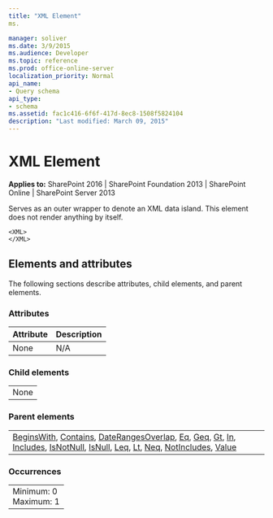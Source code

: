 ```yaml
---
title: "XML Element"
ms.

manager: soliver
ms.date: 3/9/2015
ms.audience: Developer
ms.topic: reference
ms.prod: office-online-server
localization_priority: Normal
api_name:
- Query schema
api_type:
- schema
ms.assetid: fac1c416-6f6f-417d-8ec8-1508f5824104
description: "Last modified: March 09, 2015"
---
```


# XML Element

 
  
 **Applies to:** SharePoint 2016 | SharePoint Foundation 2013 | SharePoint Online | SharePoint Server 2013
  
Serves as an outer wrapper to denote an XML data island. This element does not render anything by itself.
  
```
<XML>
</XML>
```

## Elements and attributes

The following sections describe attributes, child elements, and parent elements.

### Attributes

|**Attribute**|**Description**|
|:-----|:-----|
|None  <br/> |N/A  <br/> |
   
### Child elements

||
|:-----|
|None |
   
### Parent elements

||
|:-----|
|[BeginsWith](beginswith-element-query.md), [Contains](contains-element-query.md), [DateRangesOverlap](daterangesoverlap-element-query.md), [Eq](eq-element-query.md), [Geq](geq-element-query.md), [Gt](gt-element-query.md), [In](in-element-query.md), [Includes](includes-element-query.md), [IsNotNull](isnotnull-element-query.md), [IsNull](isnull-element-query.md), [Leq](leq-element-query.md), [Lt](lt-element-query.md), [Neq](neq-element-query.md), [NotIncludes](notincludes-element-query.md), [Value](value-element-query.md)|
   
### Occurrences

||
|:-----|
|Minimum: 0  <br/> Maximum: 1  <br/> |
   

